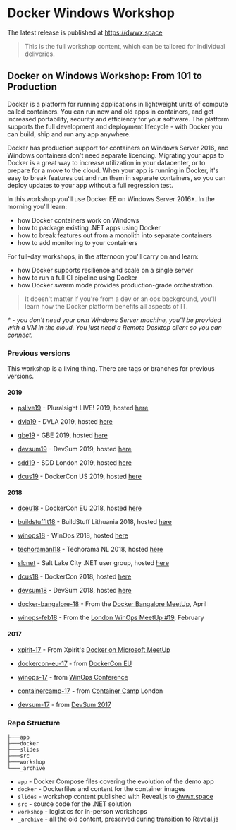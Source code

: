 # Docker Windows Workshop

The latest release is published at https://dwwx.space

> This is the full workshop content, which can be tailored for individual deliveries.

## Docker on Windows Workshop: From 101 to Production

Docker is a platform for running applications in lightweight units of compute called containers. You can run new and old apps in containers, and get increased portability, security and efficiency for your software. The platform supports the full development and deployment lifecycle - with Docker you can build, ship and run any app anywhere.

Docker has production support for containers on Windows Server 2016, and Windows containers don't need separate licencing. Migrating your apps to Docker is a great way to increase utilization in your datacenter, or to prepare for a move to the cloud. When your app is running in Docker, it's easy to break features out and run them in separate containers, so you can deploy updates to your app without a full regression test.

In this workshop you'll use Docker EE on Windows Server 2016*. In the morning you'll learn:

- how Docker containers work on Windows
- how to package existing .NET apps using Docker
- how to break features out from a monolith into separate containers
- how to add monitoring to your containers

For full-day workshops, in the afternoon you'll carry on and learn:

- how Docker supports resilience and scale on a single server
- how to run a full CI pipeline using Docker
- how Docker swarm mode provides production-grade orchestration.

> It doesn't matter if you're from a dev or an ops background, you'll learn how the Docker platform benefits all aspects of IT.

_* - you don't need your own Windows Server machine, you'll be provided with a VM in the cloud. You just need a Remote Desktop client so you can connect._

### Previous versions

This workshop is a living thing. There are tags or branches for previous versions.

#### 2019

- [pslive19](https://github.com/sixeyed/docker-windows-workshop/tree/pslive19) - Pluralsight LIVE! 2019, hosted [here](https://pslive19.dwwx.space) 

- [dvla19](https://github.com/sixeyed/docker-windows-workshop/tree/dvla19) - DVLA 2019, hosted [here](https://dvla19.dwwx.space) 

- [gbe19](https://github.com/sixeyed/docker-windows-workshop/tree/gbe19) - GBE 2019, hosted [here](https://gbe19.dwwx.space) 

- [devsum19](https://github.com/sixeyed/docker-windows-workshop/tree/devsum19) - DevSum 2019, hosted [here](https://devsum19.dwwx.space) 

- [sdd19](https://github.com/sixeyed/docker-windows-workshop/tree/sdd19) - SDD London 2019, hosted [here](https://sdd19.dwwx.space) 

- [dcus19](https://github.com/sixeyed/docker-windows-workshop/tree/dcus19) - DockerCon US 2019, hosted [here](https://dcus19.dwwx.space) 

#### 2018

- [dceu18](https://github.com/sixeyed/docker-windows-workshop/tree/dceu18) - DockerCon EU 2018, hosted [here](https://dceu18.dwwx.space) 

- [buildstufflt18](https://github.com/sixeyed/docker-windows-workshop/tree/buildstufflt18) - BuildStuff Lithuania 2018, hosted [here](https://buildstufflt18--dwwx.netlify.com) 

- [winops18](https://github.com/sixeyed/docker-windows-workshop/tree/winops18) - WinOps 2018, hosted [here](https://winops18--dwwx.netlify.com)

- [techoramanl18](https://github.com/sixeyed/docker-windows-workshop/tree/techoramanl18) - Techorama NL 2018, hosted [here](https://techoramanl18--dwwx.netlify.com) 

- [slcnet](https://github.com/sixeyed/docker-windows-workshop/tree/slcnet) - Salt Lake City .NET user group, hosted [here](https://slcnet--dwwx.netlify.com) 

- [dcus18](https://github.com/sixeyed/docker-windows-workshop/tree/dcus18) - DockerCon 2018, hosted [here](https://dcus18--dwwx.netlify.com) 

- [devsum18](https://github.com/sixeyed/docker-windows-workshop/tree/devsum18) - DevSum 2018, hosted [here](https://devsum18--dwwx.netlify.com) 
- [docker-bangalore-18](https://github.com/sixeyed/docker-windows-workshop/tree/docker-bangalore-18) - From the [Docker Bangalore MeetUp](https://www.meetup.com/Docker-Bangalore/events/249634763/), April

- [winops-feb18](https://github.com/sixeyed/docker-windows-workshop/tree/winops-feb18) - From the [London WinOps MeetUp #19](https://www.meetup.com/WinOps/events/247873979/), February

#### 2017

- [xpirit-17](https://github.com/sixeyed/docker-windows-workshop/tree/xpirit-17) - From Xpirit's [Docker on Microsoft MeetUp](https://www.meetup.com/Docker-with-Microsoft-Technologies/events/244448740)

- [dockercon-eu-17](https://github.com/sixeyed/docker-windows-workshop/tree/dockercon-eu-17) - from [DockerCon EU](https://europe-2017.dockercon.com)

- [winops-17](https://github.com/sixeyed/docker-windows-workshop/tree/winops-17) - from [WinOps Conference](https://www.winops.org/london/#dockerWS)

- [containercamp-17](https://github.com/sixeyed/docker-windows-workshop/tree/containercamp-17) - from [Container Camp](https://2017.container.camp/uk/) London

- [devsum-17](https://github.com/sixeyed/docker-windows-workshop/tree/devsum-17) - from [DevSum 2017](http://www.devsum.se/)


### Repo Structure

```
├───app
├───docker
├───slides
├───src
├───workshop
└───_archive
```

* `app` - Docker Compose files covering the evolution of the demo app
* `docker` - Dockerfiles and content for the container images
* `slides` - workshop content published with Reveal.js to [dwwx.space](https://dwwx.space)
* `src` - source code for the .NET solution
* `workshop` - logistics for in-person workshops
* `_archive` - all the old content, preserved during transition to Reveal.js
